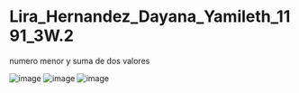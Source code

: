 # Lira_Hernandez_Dayana_Yamileth_1191_3W.2
numero menor y suma de dos valores

![image](https://github.com/user-attachments/assets/c3e66d06-45d6-4a70-baec-97c6ed2552ef)
![image](https://github.com/user-attachments/assets/8938e6cc-5eb3-4ec6-8fab-cdbabae41d32)
![image](https://github.com/user-attachments/assets/054299e3-2c6f-4bb3-82d3-d0bfcbd27058)

